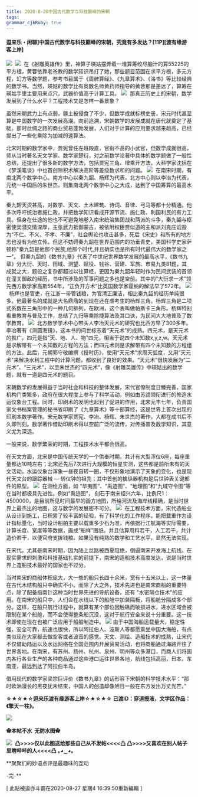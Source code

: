```yaml
---
title: 2020-8-28中国古代数学与科技巅峰的宋朝
tags: 
grammar_cjkRuby: true
---
```



#### 逗来乐・闲聊]中国古代数学与科技巅峰的宋朝，究竟有多发达？[11P][渡有缘游客上岸]



![](https://www.privacypic.com/images/2020/05/07/MUgscP.gif) 
![](https://www.privacypic.com/images/2020/08/27/LxG7Pg.jpg) 
在《射雕英雄传》里，神算子瑛姑摆弄着一堆算筹绞尽脑汁的算55225的平方根，黄蓉依靠老爸教的数学知识吊打了她，那些题目范围在求平方根，多元方程，幻方等数学题，参考书目属于《周髀算经》、《九章算术》、《洛书》等比较经典的数学书。当然，瑛姑的数学比有奥数名师黄药师指导的黄蓉那是差远了，算筹在瑛姑手里主要用来点穴，武器价值高于计算工具。
![](https://www.privacypic.com/images/2020/08/27/LxGpbV.jpg) 
那真正历史上的宋朝，数学发展到了什么水平？工程技术又是怎样一番景象？

虽然宋朝武力上有点弱，疆土被侵食了不少，但数学成就标榜史册，宋元时代甚至算是中国数学的一次发展高潮。向前追溯，宋朝数学的发展成就在唐代就奠定了基础。那时丝绸之路的商业贸易蓬勃发展，人们对于计算的应用要求越来越高，已经提出了一些化乘除为加减的速算法。

北宋时期的数学家中，贾宪曾任左班殿直，官衔不高的小武官，但数学成就很高，师从当时著名天文学家、数学家楚衍，对之前数学论著中具体的数学题做了一般性总结，还提出了很多新的数学方法，包括贾宪三角、增乘开方法。大科学家沈括在《梦溪笔谈》中也首创隙积术解决高阶等差级数求和的问题。
![](https://www.privacypic.com/images/2020/08/27/LxGEhF.jpg) 
在南宋时期，有南北两个数学中心。南方中心以秦九韶、杨辉为代表，北方中心则以李冶为代表，元统一中国后的朱世杰，则集南北两个数学中心之大成，达到了中国筹算的最高水平。

秦九韶天资甚高，对数学、天文、土木建筑、诗词、音律、弓马等都十分精通。他多次呼吁统治者施仁政，并把数学知识看成开源节流、施仁政、利国利民的有力工具。但身在仕途的他也不可避免地卷入南宋统治集团战和两派的斗争，秦九韶与枢密使吴潜交情深厚，主张武力抵御蒙古，被依附权臣贾似道的主和派刘克庄诋毁为“不仁、不义、不孝、不廉”，社会舆论也攻击甚多，死后《宋史》和所有的地方志也没有为他立传。但这不妨碍秦九韶在世界范围内的功垂青史，美国科学史家萨顿称"秦九韶是他那个民族,他那个时代,并且确实也是所有时代最伟大的数学家之一"。
但秦九韶的《数书九章》代表了中世纪世界数学发展的最高水平，《数书九章》分大衍、天时、田域、测望、赋役、钱谷、营建、军旅、市易九类81题，其成就之大，题设之复杂都超过以往算经，更因为秦九韶年轻时作为民间武装的首领在潼关御敌的经历，书中所涉及的军事问题之多也是空前。其中的“大衍求一术”领先西方数学家高斯554年，“正负开方术”比英国数学家霍纳的解法早了572年。
![](https://www.privacypic.com/images/2020/08/27/LxGY5z.jpg) 
杨辉也是官吏，在江浙一带管钱粮，为官清正廉洁，相比秦九韶的经历单纯很多。他最著名的成就是大名鼎鼎的到现在还在虐考生的杨辉三角。杨辉三角是二项式系数在三角形中的一种几何排列，在欧洲，这个表叫做帕斯卡三角形。杨辉特别看重教育与普及工作，总结了九归等乘除捷算法及其口诀，为民间大大地普及了数学教育。
![](https://www.privacypic.com/images/2020/08/27/LxGtIu.jpg) 
北方数学学术中心带头人李冶天元术的研究也比西方早了300多年。李冶著有《测圆海镜》，这本书的问世标志着“天元术”的成熟。四元术，是天元术的推广。四元是指"天、地、人、物"四元，相当于说四个未知数x,y,z,w。天元术是求解带有一个未知数的方程的方法；而四元术则是求解带有四个未知数的方程组的方法。此后，元朝郭守敬编撰《授时历》，使用“天元术”求周天弧度，又用“天元术”来解决水利工程中的计算问题，都收到了良好的效果。“天元术”很快发展为“二元术”、“三元术”，以至朱世杰的“四元术”，像《射雕英雄传》中瑛姑出的数学题，就有一道是四元术的题目。

宋朝数学的发展得益于当时社会和科技的整体发展，宋代官僚制度日臻完善，国家机构门类繁多，政府在很大程度上参与了科学活动，例如由苏颂领衔进行的修造水运仪象台工程。同时，印刷术的发明也起到了促进的作用，北宋元丰七年，负责国家文书档案管理的秘书省印刷了《九章算术》等十部算经，这是世界上首次出现的印刷本数学著作。宋元数学家贾宪、李冶、杨辉、朱世杰的著作，大都在成书后不久即刊刻。数学著作借助印刷术得以空前广泛的流传，对传播普及数学知识，其意义尤为深远。

一般来说，数学繁荣的时期，工程技术水平都会很高。

在天文方面，北宋是中国传统天学的一个供奉时期，共计有大型浑仪6座，每座重量都达10吨左右；北宋还先后7次进行大规模的恒星实测，这些都是前所未有的天文活动。水运仪象台浑象一昼夜自转一圈，不仅形象地演示了天象的变化，也是现代天文台的跟踪器械 — 转仪钟的祖先；其中首创的擒纵器机构是后世钟表关键部件的原型。
![](https://www.privacypic.com/images/2020/08/27/LxGPSN.jpg) 
在测绘方面，如 “华夷图”、“禹迹图”、“地理图”和“九域守令图”等在当时都极具先进性。例如“禹迹图”， 刻石于南宋绍兴六年，比例尺1：4500000，是目前所见时间最早的画方地图，所绘河流及海岸线精确，是当时世界上最杰出的地图，这与数学的发展密不可分。
![](https://www.privacypic.com/images/2020/08/27/LxGH7I.jpg) 
在工程技术方面，宋代造船业从设计到施工，已积累了较丰富的经验，有了科学化的工作程序。能把载重作为设计指标量化，当时设计船舶主要以载重多少石为准，再依据行江航海等实际需要，计算长度、宽度等等数据，画成“船样”图纸。并且估算用料若干，人工若干，共计造价若干，以便官府支拨钱粮。如果没有纯熟的数学和工艺水平，显然无法实现。

在宋代，尤其是南宋时期，因为陆上丝路被西夏阻绝，倒逼南宋开发海上航线。在现实需求的刺激和科技基础扎实的前提下，南宋的造船技术高度发达，说是当时世界上造船技术最好的国家也不过分。

当时南宋的商船体积庞大，大一些的船只长四十余米，宽有十五米以上，这一体量在古代木结构船只中确实不小。而除了大之外，技术先进也是南宋商船的重要特点，除了配备指南针这种当时世界先进的导航设备，还有 "水密隔仓技术"的应用。在南宋的船只中，人们会在水线以下的船舱中加装隔板，将船舱分隔成多个部分。这样，在船只航行过程中，就算有某个部位因触礁而破损进水，进水区域会被限制在某个船舱，而不会使得整条船沉没，这对于航行安全来说十分重要。这一技术即使在现在也被广泛应用于船舶制造中。
![](https://www.privacypic.com/images/2020/08/27/LxGfcP.jpg) 由于中国海船运载量大，稳定性强，安全可靠，航速也很快，所以阿拉伯人、波斯人等都愿乘坐中国大海舶，有点类似现在大家都去做空客或者波音的感觉。天文、测绘、造船技术的成熟，让宋代不仅借助陆运以及水运网络在全国范围内开展贸易活动，也将商船通过海路开往了世界各地。在南宋，有苏州、扬州、杭州、泉州、明州等众多港口，而商人们将国内各行各业生产的各种商品通过这些港口运往世界各地，航线包括高丽，日本，东南亚，最远到达了阿拉伯半岛。

借用现代的数学家梁宗巨评价《数书九章》的话形容下宋朝的科学技术水平：“那时欧洲漫长的黑夜犹未结束，中国人的创造却像旭日一般在东方发出万丈光芒。”

**☆★☆★☆逗来乐渡有缘游客上岸☆★☆★☆**
**已渡ID：穿道授液，文学区作品：《擎天一柱》。**

![](https://www.privacypic.com/images/2020/08/21/GEtUYu.jpg) 

**✿本帖不水  无防水图✿**

![](https://www.privacypic.com/images/2020/06/18/u7AIo3.gif) 
**凸>>>>****仅以此图送给那些自己从不发帖****<<<<凸**
**凸>>>>****又喜欢在别人帖子里瞎哔哔的人****<<<<凸**
**｡◕‿◕｡**

**聚聚们的妙语点评是最趣味的互动

-完-**

[ 此貼被逗亦斗霸在2020-08-27 星期4 16:39:50重新編輯 ]